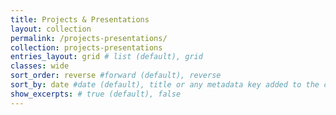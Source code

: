 ```yaml
---
title: Projects & Presentations
layout: collection
permalink: /projects-presentations/
collection: projects-presentations
entries_layout: grid # list (default), grid
classes: wide
sort_order: reverse #forward (default), reverse
sort_by: date #date (default), title or any metadata key added to the collection's documents
show_excerpts: # true (default), false
---
```

